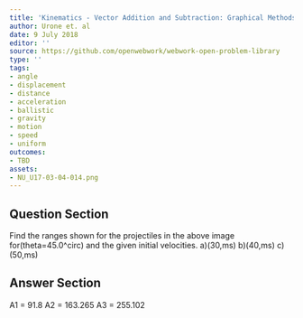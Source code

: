 ```yaml
---
title: 'Kinematics - Vector Addition and Subtraction: Graphical Methods'
author: Urone et. al
date: 9 July 2018
editor: ''
source: https://github.com/openwebwork/webwork-open-problem-library
type: ''
tags:
- angle
- displacement
- distance
- acceleration
- ballistic
- gravity
- motion
- speed
- uniform
outcomes:
- TBD
assets:
- NU_U17-03-04-014.png
---
```


## Question Section 

Find the ranges shown for the projectiles in the above image for(theta=45.0^circ) and the given initial velocities.
a)(30,ms)
b)(40,ms)
c)(50,ms)

## Answer Section

A1 = 91.8
A2 = 163.265
A3 = 255.102